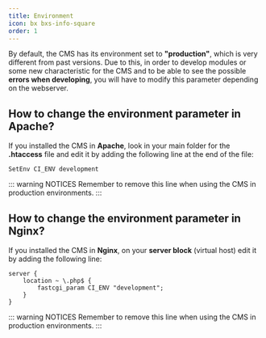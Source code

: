 ```yaml
---
title: Environment
icon: bx bxs-info-square
order: 1
---
```


By default, the CMS has its environment set to **"production"**, which is very different from past versions. Due to this, in order to develop modules or some new characteristic for the CMS and to be able to see the possible **errors when developing**, you will have to modify this parameter depending on the webserver.

## How to change the environment parameter in Apache?

If you installed the CMS in **Apache**, look in your main folder for the **.htaccess** file and edit it by adding the following line at the end of the file:

```apacheconf
SetEnv CI_ENV development
```

::: warning NOTICES
Remember to remove this line when using the CMS in production environments.
:::

## How to change the environment parameter in Nginx?

If you installed the CMS in **Nginx**, on your **server block** (virtual host) edit it by adding the following line:

```nginx{3}
server {
    location ~ \.php$ {
        fastcgi_param CI_ENV "development";
    }
}
```

::: warning NOTICES
Remember to remove this line when using the CMS in production environments.
:::
